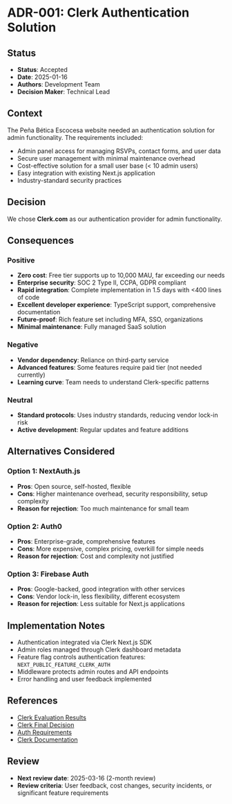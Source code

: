 # ADR-001: Clerk Authentication Solution

## Status
- **Status**: Accepted
- **Date**: 2025-01-16
- **Authors**: Development Team
- **Decision Maker**: Technical Lead

## Context
The Peña Bética Escocesa website needed an authentication solution for admin functionality. The requirements included:
- Admin panel access for managing RSVPs, contact forms, and user data
- Secure user management with minimal maintenance overhead
- Cost-effective solution for a small user base (< 10 admin users)
- Easy integration with existing Next.js application
- Industry-standard security practices

## Decision
We chose **Clerk.com** as our authentication provider for admin functionality.

## Consequences
### Positive
- **Zero cost**: Free tier supports up to 10,000 MAU, far exceeding our needs
- **Enterprise security**: SOC 2 Type II, CCPA, GDPR compliant
- **Rapid integration**: Complete implementation in 1.5 days with <400 lines of code
- **Excellent developer experience**: TypeScript support, comprehensive documentation
- **Future-proof**: Rich feature set including MFA, SSO, organizations
- **Minimal maintenance**: Fully managed SaaS solution

### Negative
- **Vendor dependency**: Reliance on third-party service
- **Advanced features**: Some features require paid tier (not needed currently)
- **Learning curve**: Team needs to understand Clerk-specific patterns

### Neutral
- **Standard protocols**: Uses industry standards, reducing vendor lock-in risk
- **Active development**: Regular updates and feature additions

## Alternatives Considered
### Option 1: NextAuth.js
- **Pros**: Open source, self-hosted, flexible
- **Cons**: Higher maintenance overhead, security responsibility, setup complexity
- **Reason for rejection**: Too much maintenance for small team

### Option 2: Auth0
- **Pros**: Enterprise-grade, comprehensive features
- **Cons**: More expensive, complex pricing, overkill for simple needs
- **Reason for rejection**: Cost and complexity not justified

### Option 3: Firebase Auth
- **Pros**: Google-backed, good integration with other services
- **Cons**: Vendor lock-in, less flexibility, different ecosystem
- **Reason for rejection**: Less suitable for Next.js applications

## Implementation Notes
- Authentication integrated via Clerk Next.js SDK
- Admin roles managed through Clerk dashboard metadata
- Feature flag controls authentication features: `NEXT_PUBLIC_FEATURE_CLERK_AUTH`
- Middleware protects admin routes and API endpoints
- Error handling and user feedback implemented

## References
- [Clerk Evaluation Results](../../historical/clerk-evaluation-results.md)
- [Clerk Final Decision](../../historical/clerk-final-decision.md)
- [Auth Requirements](../../historical/auth-requirements.md)
- [Clerk Documentation](https://clerk.com/docs)

## Review
- **Next review date**: 2025-03-16 (2-month review)
- **Review criteria**: User feedback, cost changes, security incidents, or significant feature requirements
